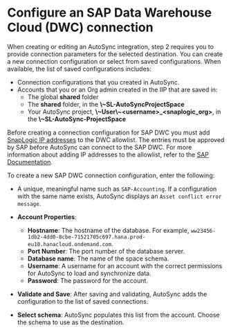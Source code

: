 # Configure an SAP Data Warehouse Cloud \(DWC\) connection

When creating or editing an AutoSync integration, step 2 requires you to provide connection parameters for the selected destination. You can create a new connection configuration or select from saved configurations. When available, the list of saved configurations includes:

-   Connection configurations that you created in AutoSync.
-   Accounts that you or an Org admin created in the IIP that are saved in:
    -   The global **shared** folder
    -   The **shared** folder, in the **\\~SL-AutoSyncProjectSpace**
    -   Your AutoSync project, **\\~User\\~<username\>\_<snaplogic\_org\>**, in the **\\~SL-AutoSync-ProjectSpace**

Before creating a connection configuration for SAP DWC you must add [SnapLogic IP addresses](https://docs-snaplogic.atlassian.net/wiki/spaces/SD/pages/1449033775/) to the DWC allowlist. The entries must be approved by SAP before AutoSync can connect to the SAP DWC. For more information about adding IP addresses to the allowlist, refer to the [SAP Documentation](https://help.sap.com/viewer/9f804b8efa8043539289f42f372c4862/cloud/en-US/a3c214514ef94e899459f68f4c1e2a23.html).

To create a new SAP DWC connection configuration, enter the following:

-   A unique, meaningful name such as `SAP-Accounting`. If a configuration with the same name exists, AutoSync displays an `Asset conflict error message`.
-   **Account Properties**:
    -   **Hostname**: The hostname of the database. For example, `ww23456-1db2-4dd0-8cbe-71521705c697.hana.prod-eu10.hanacloud.ondemand.com`.
    -   **Port Number**: The port number of the database server.
    -   **Database name**: The name of the space schema.
    -   **Username**: A username for an account with the correct permissions for AutoSync to load and synchronize data.
    -   **Password**: The password for the account.
-   **Validate and Save**: After saving and validating, AutoSync adds the configuration to the list of saved connections.

-   **Select schema**: AutoSync populates this list from the account. Choose the schema to use as the destination.


